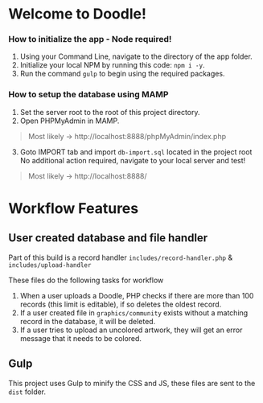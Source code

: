 # Welcome to Doodle!
### How to initialize the app - Node required!

1. Using your Command Line, navigate to the directory of the app folder.
2. Initialize your local NPM by running this code: `npm i -y`.
3. Run the command `gulp` to begin using the required packages.

### How to setup the database using MAMP
1. Set the server root to the root of this project directory.
2. Open PHPMyAdmin in MAMP.
> Most likely -> http://localhost:8888/phpMyAdmin/index.php
3. Goto IMPORT tab and import `db-import.sql` located in the project root
No additional action required, navigate to your local server and test!
> Most likely -> http://localhost:8888/

# Workflow Features

## User created database and file handler

Part of this build is a record handler `includes/record-handler.php` & `includes/upload-handler`

These files do the following tasks for workflow

1. When a user uploads a Doodle, PHP checks if there are more than 100 records (this limit is editable), if so deletes the oldest record.
2. If a user created file in `graphics/community` exists without a matching record in the database, it will be deleted.
3. If a user tries to upload an uncolored artwork, they will get an error message that it needs to be colored.

## Gulp

This project uses Gulp to minify the CSS and JS, these files are sent to the `dist` folder.